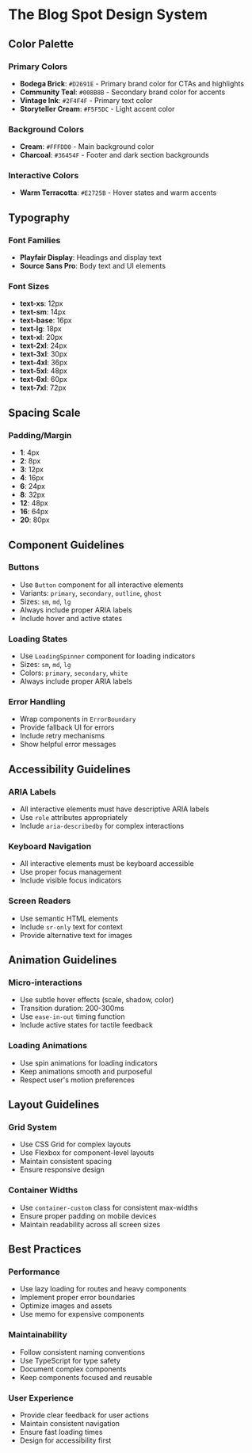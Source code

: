 # The Blog Spot Design System

## Color Palette

### Primary Colors

- **Bodega Brick**: `#D2691E` - Primary brand color for CTAs and highlights
- **Community Teal**: `#008B8B` - Secondary brand color for accents
- **Vintage Ink**: `#2F4F4F` - Primary text color
- **Storyteller Cream**: `#F5F5DC` - Light accent color

### Background Colors

- **Cream**: `#FFFDD0` - Main background color
- **Charcoal**: `#36454F` - Footer and dark section backgrounds

### Interactive Colors

- **Warm Terracotta**: `#E2725B` - Hover states and warm accents

## Typography

### Font Families

- **Playfair Display**: Headings and display text
- **Source Sans Pro**: Body text and UI elements

### Font Sizes

- **text-xs**: 12px
- **text-sm**: 14px
- **text-base**: 16px
- **text-lg**: 18px
- **text-xl**: 20px
- **text-2xl**: 24px
- **text-3xl**: 30px
- **text-4xl**: 36px
- **text-5xl**: 48px
- **text-6xl**: 60px
- **text-7xl**: 72px

## Spacing Scale

### Padding/Margin

- **1**: 4px
- **2**: 8px
- **3**: 12px
- **4**: 16px
- **6**: 24px
- **8**: 32px
- **12**: 48px
- **16**: 64px
- **20**: 80px

## Component Guidelines

### Buttons

- Use `Button` component for all interactive elements
- Variants: `primary`, `secondary`, `outline`, `ghost`
- Sizes: `sm`, `md`, `lg`
- Always include proper ARIA labels
- Include hover and active states

### Loading States

- Use `LoadingSpinner` component for loading indicators
- Sizes: `sm`, `md`, `lg`
- Colors: `primary`, `secondary`, `white`
- Always include proper ARIA labels

### Error Handling

- Wrap components in `ErrorBoundary`
- Provide fallback UI for errors
- Include retry mechanisms
- Show helpful error messages

## Accessibility Guidelines

### ARIA Labels

- All interactive elements must have descriptive ARIA labels
- Use `role` attributes appropriately
- Include `aria-describedby` for complex interactions

### Keyboard Navigation

- All interactive elements must be keyboard accessible
- Use proper focus management
- Include visible focus indicators

### Screen Readers

- Use semantic HTML elements
- Include `sr-only` text for context
- Provide alternative text for images

## Animation Guidelines

### Micro-interactions

- Use subtle hover effects (scale, shadow, color)
- Transition duration: 200-300ms
- Use `ease-in-out` timing function
- Include active states for tactile feedback

### Loading Animations

- Use spin animations for loading indicators
- Keep animations smooth and purposeful
- Respect user's motion preferences

## Layout Guidelines

### Grid System

- Use CSS Grid for complex layouts
- Use Flexbox for component-level layouts
- Maintain consistent spacing
- Ensure responsive design

### Container Widths

- Use `container-custom` class for consistent max-widths
- Ensure proper padding on mobile devices
- Maintain readability across all screen sizes

## Best Practices

### Performance

- Use lazy loading for routes and heavy components
- Implement proper error boundaries
- Optimize images and assets
- Use memo for expensive components

### Maintainability

- Follow consistent naming conventions
- Use TypeScript for type safety
- Document complex components
- Keep components focused and reusable

### User Experience

- Provide clear feedback for user actions
- Maintain consistent navigation
- Ensure fast loading times
- Design for accessibility first
